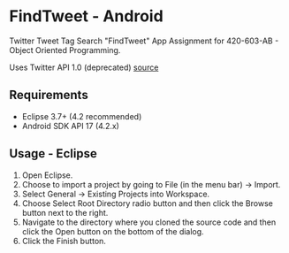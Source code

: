 FindTweet - Android
===================
Twitter Tweet Tag Search "FindTweet" App Assignment for 420-603-AB - Object Oriented Programming. 

Uses Twitter API 1.0 (deprecated) [source](https://dev.twitter.com/blog/planning-for-api-v1-retirement)

Requirements
------------
* Eclipse 3.7+ (4.2 recommended)
* Android SDK API 17 (4.2.x)

Usage - Eclipse
---------------
1. Open Eclipse.
2. Choose to import a project by going to File (in the menu bar) -> Import.
3. Select General -> Existing Projects into Workspace.
4. Choose Select Root Directory radio button and then click the Browse button next to the right.
5. Navigate to the directory where you cloned the source code and then click the Open button on the bottom of the dialog.
6. Click the Finish button.
